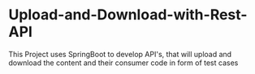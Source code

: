 # Upload-and-Download-with-Rest-API
This Project uses SpringBoot to develop API's, that will upload and download the content and their consumer code in form of test cases

